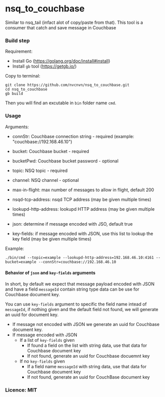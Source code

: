 # nsq_to_couchbase

Similar to nsq_tail (infact alot of copy/paste from that). This tool is a consumer that catch and save message in Couchbase


### Build step

Requirement:
 * Install Go (https://golang.org/doc/install#install)
 * Install `gb` tool (https://getgb.io/)

Copy to terminal:
```
git clone https://github.com/nvcnvn/nsq_to_couchbase.git
cd nsq_to_couchbase
gb build
```
Then you will find an excutable in `bin` folder name `cmd`.

### Usage

Arguments:
 * connStr: Couchbase connection string - required (example: "couchbase://192.168.46.10")
 * bucket: Couchbase bucket - required
 * bucketPwd: Couchbase bucket password - optional
 * topic: NSQ topic - required
 * channel: NSQ channel - optional
 * max-in-flight: max number of messages to allow in flight, default 200
 * nsqd-tcp-address: nsqd TCP address (may be given multiple times)
 * lookupd-http-address: lookupd HTTP address (may be given multiple times)
 
 
 * json: determine if message encoded with JSO, default true
 * key-fields: if message encoded with JSON, use this list to lookup the key field (may be given multiple times)

Example:
```
./bin/cmd --topic=example --lookupd-http-address=192.168.46.10:4161 --bucket=example --connStr=couchbase://192.168.46.10

```

#### Behavior of `json` and `key-fields` arguments

In short, by default we expect that message payload encoded with JSON and have a field `messageId` contain string type data can be use for Couchbase document key.

You can use `key-fields` argument to specific the field name intead of `messageId`, if nothing given and the default field not found, we will generate an uuid for document key.

 * If message not encoded with JSON we generate an uuid for Couchbase document key.
 * If message encoded with JSON
   * If a list of `key-fields` given
     * If found a field on the list with string data, use that data for Couchbase document key
     * If not found, generate an uuid for Couchbase docuemnt key
   * If no `key-fields` given
     * If a field name `messageId` with string data, use that data for Couchbase document key
     * If not found, generate an uuid for CouchBase document key

### Licence: MIT
